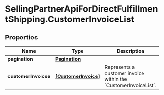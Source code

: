 # SellingPartnerApiForDirectFulfillmentShipping.CustomerInvoiceList

## Properties

Name | Type | Description | Notes
------------ | ------------- | ------------- | -------------
**pagination** | [**Pagination**](Pagination.md) |  | [optional] 
**customerInvoices** | [**[CustomerInvoice]**](CustomerInvoice.md) | Represents a customer invoice within the &#x60;CustomerInvoiceList&#x60;. | [optional] 


